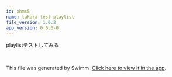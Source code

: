 ```yaml
---
id: xhms5
name: takara test playlist
file_version: 1.0.2
app_version: 0.6.6-0
---
```


<!-- Intro - Do not remove this comment -->
playlistテストしてみる

<br/>

This file was generated by Swimm. [Click here to view it in the app](https://app.swimm.io/repos/Z2l0aHViJTNBJTNBbmV4dGpzLWhhbmRzLW9uJTNBJTNBVGFrYXJhU2hpbnlh/docs/xhms5).